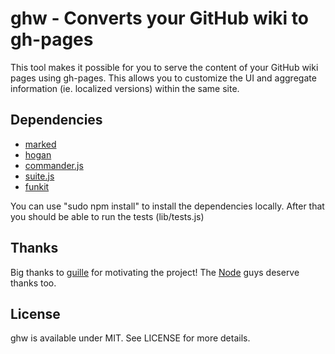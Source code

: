 # ghw - Converts your GitHub wiki to gh-pages

This tool makes it possible for you to serve the content of your GitHub wiki pages using gh-pages. This allows you to customize the UI and aggregate information (ie. localized versions) within the same site.

## Dependencies

* [marked](https://github.com/chjj/marked)
* [hogan](http://twitter.github.com/hogan.js/)
* [commander.js](https://github.com/visionmedia/commander.js)
* [suite.js](https://github.com/bebraw/suite.js)
* [funkit](https://github.com/bebraw/funkit)

You can use "sudo npm install" to install the dependencies locally. After that you should be able to run the tests (lib/tests.js)

## Thanks

Big thanks to [guille](https://github.com/guille) for motivating the project! The [Node](https://github.com/joyent/node) guys deserve thanks too.

## License

ghw is available under MIT. See LICENSE for more details.

